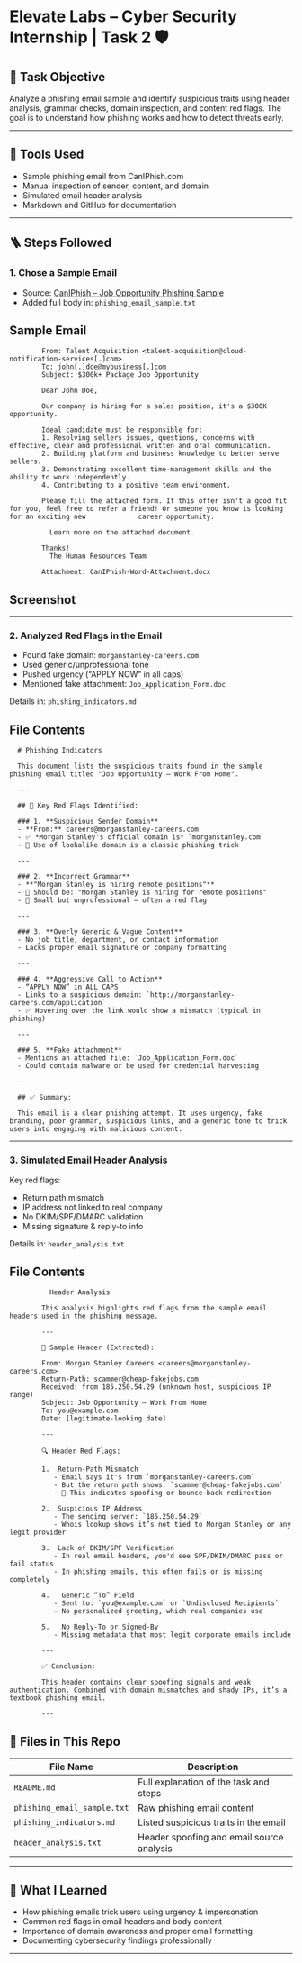 # Elevate Labs – Cyber Security Internship | Task 2 🛡️

## 🎯 Task Objective

Analyze a phishing email sample and identify suspicious traits using header analysis, grammar checks, domain inspection, and content red flags. The goal is to understand how phishing works and how to detect threats early.

---

## 🧰 Tools Used

- Sample phishing email from CanIPhish.com
- Manual inspection of sender, content, and domain
- Simulated email header analysis
- Markdown and GitHub for documentation

---

## 🪜 Steps Followed

### 1. Chose a Sample Email

- Source: [CanIPhish – Job Opportunity Phishing Sample](https://caniphish.com/email-phishing-simulator?email=Job-Opportunity)
- Added full body in: `phishing_email_sample.txt`

## Sample Email 
            From: Talent Acquisition <talent-acquisition@cloud-notification-services[.]com>
            To: john[.]doe@mybusiness[.]com
            Subject: $300k+ Package Job Opportunity
            
            Dear John Doe,
            
            Our company is hiring for a sales position, it's a $300K opportunity.
            
            Ideal candidate must be responsible for:
            1. Resolving sellers issues, questions, concerns with effective, clear and professional written and oral communication.
            2. Building platform and business knowledge to better serve sellers.
            3. Demonstrating excellent time-management skills and the ability to work independently.
            4. Contributing to a positive team environment.
            
            Please fill the attached form. If this offer isn't a good fit for you, feel free to refer a friend! Or someone you know is looking for an exciting new             career opportunity.
            
              Learn more on the attached document.
            
            Thanks!  
              The Human Resources Team
            
            Attachment: CanIPhish-Word-Attachment.docx
            
## Screenshot

  

---

### 2. Analyzed Red Flags in the Email

- Found fake domain: `morganstanley-careers.com`
- Used generic/unprofessional tone
- Pushed urgency (“APPLY NOW” in all caps)
- Mentioned fake attachment: `Job_Application_Form.doc`

Details in: `phishing_indicators.md`

## File Contents

      # Phishing Indicators 
      
      This document lists the suspicious traits found in the sample phishing email titled "Job Opportunity – Work From Home".
      
      ---
      
      ## 📌 Key Red Flags Identified:
      
      ### 1. **Suspicious Sender Domain**
      - **From:** careers@morganstanley-careers.com
      - ✅ *Morgan Stanley's official domain is* `morganstanley.com`
      - 🚩 Use of lookalike domain is a classic phishing trick
      
      ---
      
      ### 2. **Incorrect Grammar**
      - **"Morgan Stanley is hiring remote positions"**
      - 🔁 Should be: "Morgan Stanley is hiring for remote positions"
      - 🧠 Small but unprofessional — often a red flag
      
      ---
      
      ### 3. **Overly Generic & Vague Content**
      - No job title, department, or contact information
      - Lacks proper email signature or company formatting
      
      ---
      
      ### 4. **Aggressive Call to Action**
      - “APPLY NOW” in ALL CAPS
      - Links to a suspicious domain: `http://morganstanley-careers.com/application`
      - ✅ Hovering over the link would show a mismatch (typical in phishing)
      
      ---
      
      ### 5. **Fake Attachment**
      - Mentions an attached file: `Job_Application_Form.doc`
      - Could contain malware or be used for credential harvesting
      
      ---
      
      ## ✅ Summary:
      
      This email is a clear phishing attempt. It uses urgency, fake branding, poor grammar, suspicious links, and a generic tone to trick users into engaging with malicious content.


---

### 3. Simulated Email Header Analysis

Key red flags:
- Return path mismatch
- IP address not linked to real company
- No DKIM/SPF/DMARC validation
- Missing signature & reply-to info

Details in: `header_analysis.txt`

## File Contents
              Header Analysis 
            
            This analysis highlights red flags from the sample email headers used in the phishing message.
            
            ---
            
            📧 Sample Header (Extracted):
            
            From: Morgan Stanley Careers <careers@morganstanley-careers.com>  
            Return-Path: scammer@cheap-fakejobs.com  
            Received: from 185.250.54.29 (unknown host, suspicious IP range)  
            Subject: Job Opportunity – Work From Home  
            To: you@example.com  
            Date: [legitimate-looking date]
            
            ---
            
            🔍 Header Red Flags:
            
            1.  Return-Path Mismatch
               - Email says it's from `morganstanley-careers.com`
               - But the return path shows: `scammer@cheap-fakejobs.com`
               - 🚩 This indicates spoofing or bounce-back redirection
            
            2.  Suspicious IP Address
               - The sending server: `185.250.54.29`
               - Whois lookup shows it’s not tied to Morgan Stanley or any legit provider
            
            3.  Lack of DKIM/SPF Verification
               - In real email headers, you'd see SPF/DKIM/DMARC pass or fail status
               - In phishing emails, this often fails or is missing completely
            
            4.   Generic “To” Field
               - Sent to: `you@example.com` or `Undisclosed Recipients`
               - No personalized greeting, which real companies use
            
            5.   No Reply-To or Signed-By
               - Missing metadata that most legit corporate emails include
            
            ---
            
            ✅ Conclusion:
            
            This header contains clear spoofing signals and weak authentication. Combined with domain mismatches and shady IPs, it’s a textbook phishing email.
            
            ---

## 📁 Files in This Repo

| File Name                 | Description                                               |
|---------------------------|-----------------------------------------------------------|
| `README.md`               | Full explanation of the task and steps                    |
| `phishing_email_sample.txt` | Raw phishing email content                              |
| `phishing_indicators.md` | Listed suspicious traits in the email                     |
| `header_analysis.txt`     | Header spoofing and email source analysis                 |

---

## 🧠 What I Learned

- How phishing emails trick users using urgency & impersonation  
- Common red flags in email headers and body content  
- Importance of domain awareness and proper email formatting  
- Documenting cybersecurity findings professionally

---

